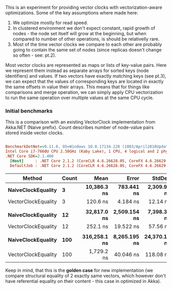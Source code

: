 This is an experiment for providing vector clocks with vectorization-aware optimizations. Some of the key assumptions where made here:

1. We optimize mostly for read speed.
2. In clustered environment we don't expect constant, rapid growth of nodes - the node set itself will grow at the beginning, but when compared to number of other operations, is should be relativelly rare.
3. Most of the time vector clocks we compare to each other are probably going to contain the same set of nodes (since replicas doesn't change so often - see: pt.2).

Most vector clocks are represented as maps or lists of key-value pairs. Here we represent them instead as separate arrays for sorted keys (node identifiers) and values. If two vectors have exactly matching keys (see pt.3), we can expect that the values of corresponding keys are located in exactly the same offsets in value their arrays. This means that for things like comparisons and merge operation, we can simply apply CPU vectorization to run the same operation over multiple values at the same CPU cycle.

### Initial benchmarks

This is a comparison with an existing VectorClock implementation from Akka.NET (Naive prefix). Count describes number of node-value pairs stored inside vector clocks.

``` ini

BenchmarkDotNet=v0.11.0, OS=Windows 10.0.17134.228 (1803/April2018Update/Redstone4)
Intel Core i7-7660U CPU 2.50GHz (Kaby Lake), 1 CPU, 4 logical and 2 physical cores
.NET Core SDK=2.1.400
  [Host]     : .NET Core 2.1.2 (CoreCLR 4.6.26628.05, CoreFX 4.6.26629.01), 64bit RyuJIT
  DefaultJob : .NET Core 2.1.2 (CoreCLR 4.6.26628.05, CoreFX 4.6.26629.01), 64bit RyuJIT


```
|              Method | Count |         Mean |        Error |       StdDev |       Median | Scaled |   Gen 0 | Allocated |
|-------------------- |------ |-------------:|-------------:|-------------:|-------------:|-------:|--------:|----------:|
|  **NaiveClockEquality** |     **3** |  **10,386.3 ns** |   **783.441 ns** |  **2,309.99 ns** |  **10,844.5 ns** |   **1.00** |  **0.7935** |    **1688 B** |
| VectorClockEquality |     3 |     120.6 ns |     4.184 ns |     12.14 ns |     124.6 ns |   0.01 |       - |       0 B |
|                     |       |              |              |              |              |        |         |           |
|  **NaiveClockEquality** |    **12** |  **32,817.0 ns** | **2,509.154 ns** |  **7,398.30 ns** |  **34,229.5 ns** |  **1.000** |  **2.1362** |    **4544 B** |
| VectorClockEquality |    12 |     252.1 ns |    19.522 ns |     57.56 ns |     271.7 ns |  0.008 |       - |       0 B |
|                     |       |              |              |              |              |        |         |           |
|  **NaiveClockEquality** |   **100** | **316,258.1 ns** | **8,265.195 ns** | **24,370.11 ns** | **316,500.8 ns** |  **1.000** | **15.1367** |   **32049 B** |
| VectorClockEquality |   100 |   1,729.2 ns |    40.046 ns |    118.08 ns |   1,738.8 ns |  0.006 |       - |       0 B |

Keep in mind, that this is the **golden case** for new implementation (we compare structural equality of 2 exactly same vectors, which however don't have referential equality on their content - this case in optimized in Akka).